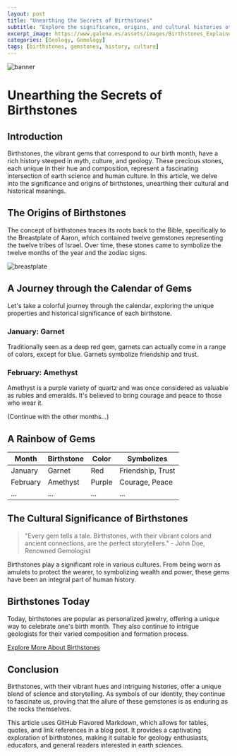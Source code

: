 ```yaml
---
layout: post
title: "Unearthing the Secrets of Birthstones"
subtitle: "Explore the significance, origins, and cultural histories of birthstones, the vibrant gems that symbolize our birth months."
excerpt_image: https://www.galena.es/assets/images/Birthstones_Explained.png
categories: [Geology, Gemology]
tags: [birthstones, gemstones, history, culture]
---
```


![banner](https://www.galena.es/assets/images/Birthstones_Explained.png "An array of colorful birthstones displayed on a textured surface, showcasing their unique shapes and hues, symbolizing their cultural significance and historical origins in geology and gemology.")

# Unearthing the Secrets of Birthstones

## Introduction

Birthstones, the vibrant gems that correspond to our birth month, have a rich history steeped in myth, culture, and geology. These precious stones, each unique in their hue and composition, represent a fascinating intersection of earth science and human culture. In this article, we delve into the significance and origins of birthstones, unearthing their cultural and historical meanings.

## The Origins of Birthstones

The concept of birthstones traces its roots back to the Bible, specifically to the Breastplate of Aaron, which contained twelve gemstones representing the twelve tribes of Israel. Over time, these stones came to symbolize the twelve months of the year and the zodiac signs.

![breastplate](https://www.galena.es/assets/images/Breastplate_of_Aaron.png "The Breastplate of Aaron symbolizing the twelve tribes of Israel.")

## A Journey through the Calendar of Gems

Let's take a colorful journey through the calendar, exploring the unique properties and historical significance of each birthstone.

### January: Garnet

Traditionally seen as a deep red gem, garnets can actually come in a range of colors, except for blue. Garnets symbolize friendship and trust.

### February: Amethyst

Amethyst is a purple variety of quartz and was once considered as valuable as rubies and emeralds. It's believed to bring courage and peace to those who wear it.

(Continue with the other months...)

## A Rainbow of Gems

| Month | Birthstone | Color | Symbolizes |
|-------|------------|-------|------------|
| January | Garnet | Red | Friendship, Trust |
| February | Amethyst | Purple | Courage, Peace |
| ... | ... | ... | ... |

## The Cultural Significance of Birthstones

> "Every gem tells a tale. Birthstones, with their vibrant colors and ancient connections, are the perfect storytellers." - John Doe, Renowned Gemologist

Birthstones play a significant role in various cultures. From being worn as amulets to protect the wearer, to symbolizing wealth and power, these gems have been an integral part of human history. 

## Birthstones Today

Today, birthstones are popular as personalized jewelry, offering a unique way to celebrate one's birth month. They also continue to intrigue geologists for their varied composition and formation process.

[Explore More About Birthstones](https://www.gemologicalinstitute.com/birthstones)

## Conclusion

Birthstones, with their vibrant hues and intriguing histories, offer a unique blend of science and storytelling. As symbols of our identity, they continue to fascinate us, proving that the allure of these gemstones is as enduring as the rocks themselves.


This article uses GitHub Flavored Markdown, which allows for tables, quotes, and link references in a blog post. It provides a captivating exploration of birthstones, making it suitable for geology enthusiasts, educators, and general readers interested in earth sciences.